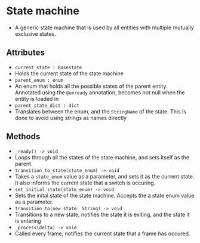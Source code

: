 # State machine
 - A generic state machine that is used by all entities with multiple mutually exclusive states.
## Attributes
 - `current_state : Basestate` 
  - Holds the current state of the state machine
 - `parent_enum : enum` 
  - An enum that holds all the possible states of the parent  entity. Annotated using the `@onready` annotation, becomes not null when the entity is loaded in
 - `parent_state_dict : dict`
  - Translates between the enum, and the `StringName` of the state. This is done to avoid using strings as names directly
## Methods
 - `_ready() -> void`
  - Loops through all the states of the state machine, and sets itself as the parent.
 - `transition_to_state(state_enum) -> void`
  - Takes a `state_enum` value as a parameter, and sets it as the current state. It also informs the current state that a switch is occuring.
 - `set_initial_state(state_enum) -> void`
  - Sets the inital state of the state machine. Accepts the a state enum value as a parameter.
 - `transition_to(new_state: String) -> void`
  - Transitions to a new state, notifies the state it is exiting, and the state it is entering
 - `_process(delta) -> void`
  - Called every frame, notifies the current state that a frame has occured.
